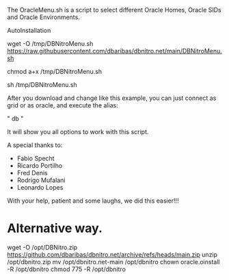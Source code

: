 The OracleMenu.sh is a script to select different Oracle Homes, Oracle SIDs and Oracle Environments.

AutoInstallation

wget -O /tmp/DBNitroMenu.sh https://raw.githubusercontent.com/dbaribas/dbnitro.net/main/DBNitroMenu.sh

chmod a+x /tmp/DBNitroMenu.sh

sh /tmp/DBNitroMenu.sh


After you download and change like this example, you can just connect as grid or as oracle, and execute the alias: 

" db "

It will show you all options to work with this script.

A special thanks to:
* Fabio Specht
* Ricardo Portilho
* Fred Denis
* Rodrigo Mufalani
* Leonardo Lopes

With your help, patient and some laughs, we did this easier!!!


# Alternative way.
wget -O /opt/DBNitro.zip https://github.com/dbaribas/dbnitro.net/archive/refs/heads/main.zip
unzip /opt/dbnitro.zip
mv /opt/dbnitro.net-main /opt/dbnitro
chown oracle.oinstall -R /opt/dbnitro
chmod 775 -R /opt/dbnitro
